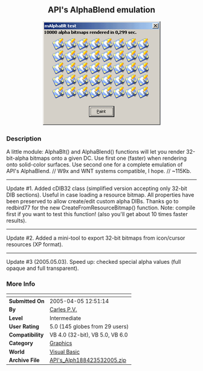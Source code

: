 ﻿<div align="center">

## API's AlphaBlend emulation

<img src="PIC200553112747534.gif">
</div>

### Description

A little module: AlphaBlt() and AlphaBlend() functions will let you render 32-bit-alpha bitmaps onto a given DC. Use first one (faster) when rendering onto solid-color surfaces. Use second one for a complete emulation of API's AlphaBlend. // W9x and WNT systems compatible, I hope. // ~115Kb. 

----

Update #1. Added cDIB32 class (simplified version accepting only 32-bit DIB sections). Useful in case loading a resource bitmap. All properties have been preserved to allow create/edit custom alpha DIBs. Thanks go to redbird77 for the new CreateFromResourceBitmap() function. Note: compile first if you want to test this function! (also you'll get about 10 times faster results).



----

Update #2. Added a mini-tool to export 32-bit bitmaps from icon/cursor resources (XP format). 

----

Update #3 (2005.05.03). Speed up: checked special alpha values (full opaque and full transparent).
 
### More Info
 


<span>             |<span>
---                |---
**Submitted On**   |2005-04-05 12:51:14
**By**             |[Carles P\.V\.](https://github.com/Planet-Source-Code/PSCIndex/blob/master/ByAuthor/carles-p-v.md)
**Level**          |Intermediate
**User Rating**    |5.0 (145 globes from 29 users)
**Compatibility**  |VB 4\.0 \(32\-bit\), VB 5\.0, VB 6\.0
**Category**       |[Graphics](https://github.com/Planet-Source-Code/PSCIndex/blob/master/ByCategory/graphics__1-46.md)
**World**          |[Visual Basic](https://github.com/Planet-Source-Code/PSCIndex/blob/master/ByWorld/visual-basic.md)
**Archive File**   |[API's\_Alph188423532005\.zip](https://github.com/Planet-Source-Code/carles-p-v-api-s-alphablend-emulation__1-59786/archive/master.zip)








